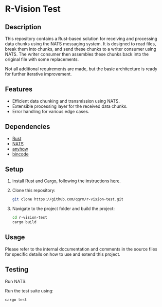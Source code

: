# R-Vision Test

## Description

This repository contains a Rust-based solution for receiving and processing data chunks using the NATS messaging system. It is designed to read files, break them into chunks, and send these chunks to a writer consumer using NATS. The writer consumer then assembles these chunks back into the original file with some replacements.

Not all additional requirements are made, but the basic architecture is ready for further iterative improvement.


## Features

* Efficient data chunking and transmission using NATS.
* Extensible processing layer for the received data chunks.
* Error handling for various edge cases.

## Dependencies

* [Rust](https://www.rust-lang.org/)
* [NATS](https://nats.io/)
* [anyhow](https://crates.io/crates/anyhow)
* [bincode](https://crates.io/crates/bincode)

## Setup

1. Install Rust and Cargo, following the instructions [here](https://www.rust-lang.org/tools/install).
2. Clone this repository: 

    ```bash
    git clone https://github.com/qqrm/r-vision-test.git
    ```

3. Navigate to the project folder and build the project:

    ```bash
    cd r-vision-test
    cargo build
    ```

## Usage

Please refer to the internal documentation and comments in the source files for specific details on how to use and extend this project.

## Testing

Run NATS.

Run the test suite using:

```bash
cargo test
```
